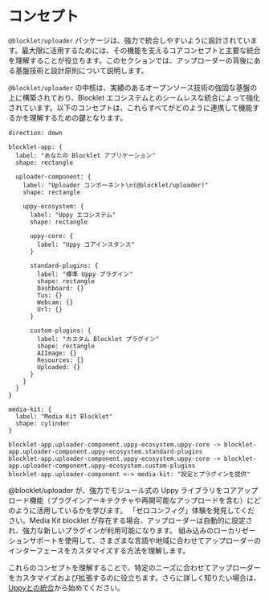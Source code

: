 # コンセプト

`@blocklet/uploader` パッケージは、強力で統合しやすいように設計されています。最大限に活用するためには、その機能を支えるコアコンセプトと主要な統合を理解することが役立ちます。このセクションでは、アップローダーの背後にある基盤技術と設計原則について説明します。

`@blocklet/uploader` の中核は、実績のあるオープンソース技術の強固な基盤の上に構築されており、Blocklet エコシステムとのシームレスな統合によって強化されています。以下のコンセプトは、これらすべてがどのように連携して機能するかを理解するための鍵となります。

```d2 High-Level Architecture
direction: down

blocklet-app: {
  label: "あなたの Blocklet アプリケーション"
  shape: rectangle

  uploader-component: {
    label: "Uploader コンポーネント\n(@blocklet/uploader)"
    shape: rectangle

    uppy-ecosystem: {
      label: "Uppy エコシステム"
      shape: rectangle

      uppy-core: {
        label: "Uppy コアインスタンス"
      }

      standard-plugins: {
        label: "標準 Uppy プラグイン"
        shape: rectangle
        Dashboard: {}
        Tus: {}
        Webcam: {}
        Url: {}
      }

      custom-plugins: {
        label: "カスタム Blocklet プラグイン"
        shape: rectangle
        AIImage: {}
        Resources: {}
        Uploaded: {}
      }
    }
  }
}

media-kit: {
  label: "Media Kit Blocklet"
  shape: cylinder
}

blocklet-app.uploader-component.uppy-ecosystem.uppy-core -> blocklet-app.uploader-component.uppy-ecosystem.standard-plugins
blocklet-app.uploader-component.uppy-ecosystem.uppy-core -> blocklet-app.uploader-component.uppy-ecosystem.custom-plugins
blocklet-app.uploader-component <-> media-kit: "設定とプラグインを提供"
```

<x-cards data-columns="3">
  <x-card data-title="Uppyとの統合" data-icon="lucide:puzzle" data-href="/concepts/uppy-integration">
    @blocklet/uploader が、強力でモジュール式の Uppy ライブラリをコアアップロード機能（プラグインアーキテクチャや再開可能なアップロードを含む）にどのように活用しているかを学びます。
  </x-card>
  <x-card data-title="Media Kitとの統合" data-icon="lucide:cloud" data-href="/concepts/media-kit-integration">
    「ゼロコンフィグ」体験を発見してください。Media Kit blocklet が存在する場合、アップローダーは自動的に設定され、強力な新しいプラグインが利用可能になります。
  </x-card>
  <x-card data-title="国際化 (i18n)" data-icon="lucide:languages" data-href="/concepts/i18n">
    組み込みのローカリゼーションサポートを使用して、さまざまな言語や地域に合わせてアップローダーのインターフェースをカスタマイズする方法を理解します。
  </x-card>
</x-cards>

これらのコンセプトを理解することで、特定のニーズに合わせてアップローダーをカスタマイズおよび拡張するのに役立ちます。さらに詳しく知りたい場合は、[Uppyとの統合](./concepts-uppy-integration.md)から始めてください。